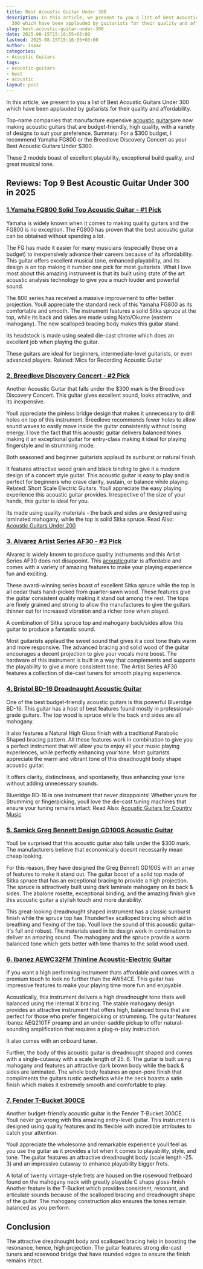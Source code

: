 ```yaml
---
title: Best Acoustic Guitar Under 300
description: In this article, we present to you a list of Best Acoustic Guitars Under
  300 which have been applauded by guitarists for their quality and affordability....
slug: best-acoustic-guitar-under-300
date: 2025-08-15T15:16:55+03:00
lastmod: 2025-08-15T15:16:55+03:00
author: Isaac
categories:
- Acoustic Guitars
tags:
- acoustic-guitars
- best
- acoustic
layout: post
---
```

In this article, we present to you a list of Best Acoustic Guitars Under 300 which have been applauded by guitarists for their quality and affordability.

Top-name companies that manufacture expensive [acoustic guitars](https://en.wikipedia.org/wiki/Acoustic_guitar)are now making acoustic guitars that are budget-friendly, high quality, with a variety of designs to suit your preference. Summary: For a $300 budget, I recommend Yamaha FG800 or the Breedlove Discovery Concert as your Best Acoustic Guitars Under $300.

These 2 models boast of excellent playability, exceptional build quality, and great musical tone.

##  Reviews: Top 9 Best Acoustic Guitar Under 300 in 2025

###  [1.Yamaha FG800 Solid Top Acoustic Guitar - #1 Pick](https://www.amazon.com/dp/B01C92QHLC/?tag=p-policy-20)

Yamaha is widely known when it comes to making quality guitars and the FG800 is no exception. The FG800 has proven that the best acoustic guitar can be obtained without spending a lot.

The FG has made it easier for many musicians (especially those on a budget) to inexpensively advance their careers because of its affordability. This guitar offers excellent musical tone, enhanced playability, and its design is on top making it number one pick for most guitarists. What I love most about this amazing instrument is that its built using state of the art acoustic analysis technology to give you a much louder and powerful sound.

The 800 series has received a massive improvement to offer better projection. Youll appreciate the standard neck of this Yamaha FG800 as its comfortable and smooth. The instrument features a solid Sitka spruce at the top, while its back and sides are made using Nato/Okume (eastern mahogany). The new scalloped bracing body makes this guitar stand.

Its headstock is made using sealed die-cast chrome which does an excellent job when playing the guitar.

These guitars are ideal for beginners, intermediate-level guitarists, or even advanced players. Related: Mics for Recording Acoustic Guitar

###  [2. Breedlove Discovery Concert - #2 Pick](https://www.amazon.com/dp/B00HWIC3JY/?tag=p-policy-20)

Another Acoustic Guitar that falls under the $300 mark is the Breedlove Discovery Concert. This guitar gives excellent sound, looks attractive, and its inexpensive.

Youll appreciate the pinless bridge design that makes it unnecessary to drill holes on top of this instrument. Breedlove recommends fewer holes to allow sound waves to easily move inside the guitar consistently without losing energy. I love the fact that this acoustic guitar delivers balanced tones making it an exceptional guitar for entry-class making it ideal for playing fingerstyle and in strumming mode.

Both seasoned and beginner guitarists applaud its sunburst or natural finish.

It features attractive wood grain and black binding to give it a modern design of a concert style guitar. This acoustic guitar is easy to play and is perfect for beginners who crave clarity, sustain, or balance while playing. Related: Short Scale Electric Guitars. Youll appreciate the easy playing experience this acoustic guitar provides. Irrespective of the size of your hands, this guitar is ideal for you.

Its made using quality materials - the back and sides are designed using laminated mahogany, while the top is solid Sitka spruce. Read Also: [Acoustic Guitars Under 200](https://pestpolicy.com/best-[acoustic-guitars](https://pestpolicy.com/best-acoustic-guitar-for-small-hands/)-under-200/)

###  [3. Alvarez Artist Series AF30 - #3 Pick](https://www.amazon.com/dp/B07DP3PP94/?tag=p-policy-20)

Alvarez is widely known to produce quality instruments and this Artist Series AF30 does not disappoint. This [acoustic](https://pestpolicy.com/best-acoustic-guitar-under-1500/)guitar is affordable and comes with a variety of amazing features to make your playing experience fun and exciting.

These award-winning series boast of excellent Sitka spruce while the top is all cedar thats hand-picked from quarter-sawn wood. These features give the guitar consistent quality making it stand out among the rest. The tops are finely grained and strong to allow the manufactures to give the guitars thinner cut for increased vibration and a richer tone when played.

A combination of Sitka spruce top and mahogany back/sides allow this guitar to produce a fantastic sound.

Most guitarists applaud the sweet sound that gives it a cool tone thats warm and more responsive. The advanced bracing and solid wood of the guitar encourages a decent projection to give your vocals more boost. The hardware of this instrument is built in a way that complements and supports the playability to give a more consistent tone. The Artist Series AF30 features a collection of die-cast tuners for smooth playing experience.

###  [4. Bristol BD-16 Dreadnaught Acoustic Guitar](https://www.amazon.com/dp/B001OMI41A/?tag=p-policy-20)

One of the best budget-friendly acoustic guitars is this powerful Blueridge BD-16. This guitar has a host of best features found mostly in professional-grade guitars. The top wood is spruce while the back and sides are all mahogany.

It also features a Natural High Gloss finish with a traditional Parabolic Shaped bracing pattern. All these features work in combination to give you a perfect instrument that will allow you to enjoy all your music playing experiences, while perfectly enhancing your tone. Most guitarists appreciate the warm and vibrant tone of this dreadnought body shape acoustic guitar.

It offers clarity, distinctness, and spontaneity, thus enhancing your tone without adding unnecessary sounds.

Blueridge BD-16 is one instrument that never disappoints! Whether youre for Strumming or fingerpicking, youll love the die-cast tuning machines that ensure your tuning remains intact. Read Also: [Acoustic Guitars for Country Music](https://pestpolicy.com/best-acoustic-guitars-for-country-music/)

###  [5. Samick Greg Bennett Design GD100S Acoustic Guitar](https://www.amazon.com/dp/B00AH9PGNK/?tag=p-policy-20)

Youll be surprised that this acoustic guitar also falls under the $300 mark. The manufacturers believe that economically doesnt necessarily mean cheap looking.

For this reason, they have designed the Greg Bennett GD100S with an array of features to make it stand out. The guitar boost of a solid top made of Sitka spruce that has an exceptional bracing to provide a high projection. The spruce is attractively built using dark laminate mahogany on its back & sides. The abalone rosette, exceptional binding, and the amazing finish give this acoustic guitar a stylish touch and more durability.

This great-looking dreadnought shaped instrument has a classic sunburst finish while the spruce top has Thunderflex scalloped bracing which aid in breathing and flexing of the top. Youll love the sound of this acoustic guitar- it's full and robust. The materials used in its design work in combination to deliver an amazing sound. The mahogany and the spruce provide a warm balanced tone which gets better with time thanks to the solid wood used.

###  [6. Ibanez AEWC32FM Thinline Acoustic-Electric Guitar](https://www.amazon.com/dp/B075SXKPNV/?tag=p-policy-20)

If you want a high performing instrument thats affordable and comes with a premium touch to look no further than the AW54CE. This guitar has impressive features to make your playing time more fun and enjoyable.

Acoustically, this instrument delivers a high dreadnought tone thats well balanced using the internal X bracing. The stable mahogany design provides an attractive instrument that offers high, balanced tones that are perfect for those who prefer fingerpicking or strumming. The guitar features Ibanez AEQ210TF preamp and an under-saddle pickup to offer natural-sounding amplification that requires a plug-n-play instruction.

It also comes with an onboard tuner.

Further, the body of this acoustic guitar is dreadnought shaped and comes with a single-cutaway with a scale length of 25. 6. The guitar is built using mahogany and features an attractive dark brown body while the back & sides are laminated. The whole body features an open-pore finish that compliments the guitars rustic aesthetics while the neck boasts a satin finish which makes it extremely smooth and comfortable to play.

###  [7. Fender T-Bucket 300CE](https://www.amazon.com/dp/B07DP3PP94/?tag=p-policy-20)

Another budget-friendly acoustic guitar is the Fender T-Bucket 300CE. Youll never go wrong with this amazing entry-level guitar. This instrument is designed using quality features and its flexible with incredible attributes to catch your attention.

Youll appreciate the wholesome and remarkable experience youll feel as you use the guitar as it provides a lot when it comes to playability, style, and tone. The guitar features an attractive dreadnought body (scale length -25. 3) and an impressive cutaway to enhance playability bigger frets.

A total of twenty vintage-style frets are housed on the rosewood fretboard found on the mahogany neck with greatly playable C shape gloss-finish Another feature is the T-Bucket which provides consistent, resonant, and articulate sounds because of the scalloped bracing and dreadnought shape of the guitar. The mahogany construction also ensures the tones remain balanced as you perform.

##  Conclusion

The attractive dreadnought body and scalloped bracing help in boosting the resonance, hence, high projection. The guitar features strong die-cast tuners and rosewood bridge that have rounded edges to ensure the finish remains intact.
